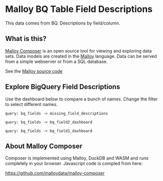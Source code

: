 # Malloy BQ Table Field Descriptions
This data comes from BQ. Descriptions by field/column.

## What is this?

[Malloy Composer](https://github.com/malloydata/malloy-composer) is an open source tool for viewing and exploring data sets.  Data models are created in the  [Malloy](https://github.com/looker-open-source/malloy/) language.  Data can be served from a simple webserver or from a SQL database.  

See the [Malloy source code](https://github.com/zachrenwick/malloy_test/) 


## Explore BigQuery Field Descriptions

Use the dashboard below to compare a bunch of names. Change the filter to select different names.


<!-- malloy-query  
  name="Missing Description Columns"
  model="bq_fields.malloy"
-->
```malloy
query: bq_fields -> missing_field_descriptions
```

<!-- malloy-query  
  name="Field Dashboard Example"
  model="bq_fields.malloy"
-->
```malloy
query: bq_fields -> bq_field2_dashboard
```

<!-- malloy-query  
  name="Field Dashboard Example2"
  model="bq_fields.malloy"
-->
```malloy
query: bq_fields -> bq_field1_dashboard
```

## About Malloy Composer

Composer is implemented using Malloy, DuckDB and WASM and runs completely
in your browser.  Javascript code is compled from here:

  https://github.com/malloydata/malloy-composer